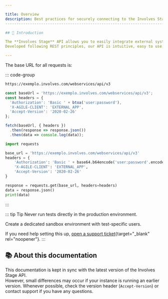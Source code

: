 ```yaml
---

title: Overview
description: Best practices for securely connecting to the Involves Stage API.
------------------------------------------------------------------------------

## 🚀 Introduction

The **Involves Stage** API allows you to easily integrate external systems, automating processes and simplifying operations.
Developed following REST principles, our API is intuitive, easy to use, and fully compatible with standard HTTP clients, requiring no special development.

---
```


The base URL for all requests is:

\::: code-group

```bash [Base URL]
https://exemplo.involves.com/webservices/api/v3
```

```javascript [Basic Example]
const baseUrl = 'https://exemplo.involves.com/webservices/api/v3';
const headers = {
  'Authorization': 'Basic ' + btoa('user:password'),
  'X-AGILE-CLIENT': 'EXTERNAL_APP',
  'Accept-Version': '2020-02-26'
};

fetch(baseUrl, { headers })
  .then(response => response.json())
  .then(data => console.log(data));
```

```python [Basic Example]
import requests

base_url = 'https://exemplo.involves.com/webservices/api/v3'
headers = {
    'Authorization': 'Basic ' + base64.b64encode('user:password'.encode()).decode(),
    'X-AGILE-CLIENT': 'EXTERNAL_APP',
    'Accept-Version': '2020-02-26'
}

response = requests.get(base_url, headers=headers)
data = response.json()
print(data)
```

\:::

\::: tip Tip
Never run tests directly in the production environment.

Create a dedicated sandbox environment with test-specific users.

If you need help setting this up, [open a support ticket](https://help.involves.com/hc/en-us/requests/new){target="\_blank" rel="noopener"}.
\:::

## 📚 About this documentation

This documentation is kept in sync with the latest version of the Involves Stage API.<br />
However, small differences may occur if your instance is running an earlier version.
Whenever possible, check the version header (`Accept-Version`) or contact support if you have any questions.
